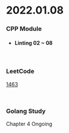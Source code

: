 # 2022.01.08
### CPP Module
* #### Linting 02 ~ 08

<br/>

### LeetCode
[1463](https://leetcode.com/problems/cherry-pickup-ii/)

<br/>

### Golang Study
Chapter 4 Ongoing
